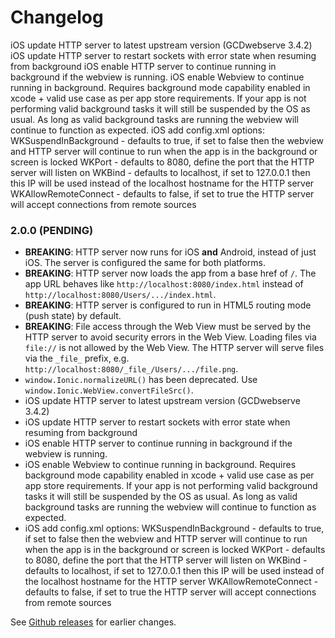 # Changelog

iOS update HTTP server to latest upstream version (GCDwebserve 3.4.2)
iOS update HTTP server to restart sockets with error state when resuming from background
iOS enable HTTP server to continue running in background if the webview is running.
iOS enable Webview to continue running in background. Requires background mode capability enabled in xcode + valid use case as per app store requirements. If your app is not performing valid background tasks it will still be suspended by the OS as usual. As long as valid background tasks are running the webview will continue to function as expected.
iOS add config.xml options:
    WKSuspendInBackground - defaults to true, if set to false then the webview and HTTP server will continue to run when the app is in the background or screen is locked
    WKPort - defaults to 8080, define the port that the HTTP server will listen on
    WKBind - defaults to localhost, if set to 127.0.0.1 then this IP will be used instead of the localhost hostname for the HTTP server
    WKAllowRemoteConnect - defaults to false, if set to true the HTTP server will accept connections from remote sources

<a name="2.0.0"></a>
### 2.0.0 (PENDING)

* **BREAKING**: HTTP server now runs for iOS **and** Android, instead of just iOS. The server is configured the same for both platforms.
* **BREAKING**: HTTP server now loads the app from a base href of `/`. The app URL behaves like `http://localhost:8080/index.html` instead of `http://localhost:8080/Users/.../index.html`.
* **BREAKING**: HTTP server is configured to run in HTML5 routing mode (push state) by default.
* **BREAKING**: File access through the Web View must be served by the HTTP server to avoid security errors in the Web View. Loading files via `file://` is not allowed by the Web View. The HTTP server will serve files via the `_file_` prefix, e.g. `http://localhost:8080/_file_/Users/.../file.png`.
* `window.Ionic.normalizeURL()` has been deprecated. Use `window.Ionic.WebView.convertFileSrc()`.
* iOS update HTTP server to latest upstream version (GCDwebserve 3.4.2)
* iOS update HTTP server to restart sockets with error state when resuming from background
* iOS enable HTTP server to continue running in background if the webview is running.
* iOS enable Webview to continue running in background. Requires background mode capability enabled in xcode + valid use case as per app store requirements. If your app is not performing valid background tasks it will still be suspended by the OS as usual. As long as valid background tasks are running the webview will continue to function as expected.
* iOS add config.xml options:
    WKSuspendInBackground - defaults to true, if set to false then the webview and HTTP server will continue to run when the app is in the background or screen is locked
    WKPort - defaults to 8080, define the port that the HTTP server will listen on
    WKBind - defaults to localhost, if set to 127.0.0.1 then this IP will be used instead of the localhost hostname for the HTTP server
    WKAllowRemoteConnect - defaults to false, if set to true the HTTP server will accept connections from remote sources

See [Github releases](https://github.com/ionic-team/cordova-plugin-ionic-webview/releases) for earlier changes.

